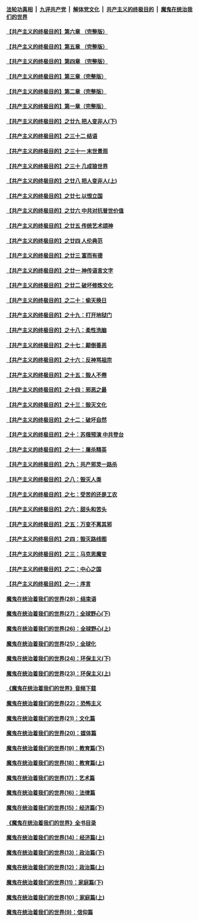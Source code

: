 

####  [法轮功真相](../../../../basic/blob/master/README.md?t=04212331) &nbsp;|&nbsp; [九评共产党](../../../../9ping.md/blob/master/README.md?t=04212331) &nbsp;|&nbsp; [解体党文化](../../../../jtdwh.md/blob/master/README.md?t=04212331)  &nbsp;|&nbsp; [共产主义的终极目的](../../../../gczydzjmd.md/blob/master/README.md?t=04212331) &nbsp;|&nbsp; [魔鬼在统治我们的世界](../../../../mgztzwmdsj.md/blob/master/README.md?t=04212331) 

#### [【共产主义的终极目的】第六章 （完整版）](../pages/nsc422/n11428913.md?t=04212331) 

#### [【共产主义的终极目的】第五章 （完整版）](../pages/nsc422/n11428912.md?t=04212331) 

#### [【共产主义的终极目的】第四章 （完整版）](../pages/nsc422/n11428907.md?t=04212331) 

#### [【共产主义的终极目的】第三章（完整版）](../pages/nsc422/n11428848.md?t=04212331) 

#### [【共产主义的终极目的】第二章（完整版）](../pages/nsc422/n11428831.md?t=04212331) 

#### [【共产主义的终极目的】第一章（完整版）](../pages/nsc422/n11417651.md?t=04212331) 

#### [【共产主义的终极目的】之廿九 把人变非人(下)](../pages/nsc422/n11344140.md?t=04212331) 

#### [【共产主义的终极目的】之三十二 结语](../pages/nsc422/n11360535.md?t=04212331) 

#### [【共产主义的终极目的】之三十一 末世景观](../pages/nsc422/n11351129.md?t=04212331) 

#### [【共产主义的终极目的】之三十 几成狼世界](../pages/nsc422/n11348280.md?t=04212331) 

#### [【共产主义的终极目的】之廿八 把人变非人(上)](../pages/nsc422/n11340492.md?t=04212331) 

#### [【共产主义的终极目的】之廿七 以恨立国](../pages/nsc422/n11336944.md?t=04212331) 

#### [【共产主义的终极目的】之廿六 中共对抗普世价值](../pages/nsc422/n11324785.md?t=04212331) 

#### [【共产主义的终极目的】之廿五 传统艺术颂神](../pages/nsc422/n11296396.md?t=04212331) 

#### [【共产主义的终极目的】之廿四 人伦典范](../pages/nsc422/n11296397.md?t=04212331) 

#### [【共产主义的终极目的】之廿三 富而有德](../pages/nsc422/n11283598.md?t=04212331) 

#### [【共产主义的终极目的】之廿一 神传语言文字](../pages/nsc422/n11263265.md?t=04212331) 

#### [【共产主义的终极目的】之廿二 破坏修炼文化](../pages/nsc422/n11245728.md?t=04212331) 

#### [【共产主义的终极目的】之二十：偷天换日](../pages/nsc422/n11238846.md?t=04212331) 

#### [【共产主义的终极目的】之十九：打开地狱门](../pages/nsc422/n11206376.md?t=04212331) 

#### [【共产主义的终极目的】之十八：柔性洗脑](../pages/nsc422/n11199994.md?t=04212331) 

#### [【共产主义的终极目的】之十七：颠倒善恶](../pages/nsc422/n11179782.md?t=04212331) 

#### [【共产主义的终极目的】之十六：反神骂祖宗](../pages/nsc422/n11166798.md?t=04212331) 

#### [【共产主义的终极目的】之十五：毁人不倦](../pages/nsc422/n11166792.md?t=04212331) 

#### [【共产主义的终极目的】之十四：邪恶之最](../pages/nsc422/n11150249.md?t=04212331) 

#### [【共产主义的终极目的】之十三：毁灭文化](../pages/nsc422/n11135227.md?t=04212331) 

#### [【共产主义的终极目的】之十二：破坏自然](../pages/nsc422/n11135214.md?t=04212331) 

#### [【共产主义的终极目的】之十：苏俄预演 中共登台](../pages/nsc422/n11118424.md?t=04212331) 

#### [【共产主义的终极目的】之十一：屠杀精英](../pages/nsc422/n11118442.md?t=04212331) 

#### [【共产主义的终极目的】之九：共产邪灵一路杀](../pages/nsc422/n11114139.md?t=04212331) 

#### [【共产主义的终极目的】之八：毁灭人类](../pages/nsc422/n11108503.md?t=04212331) 

#### [【共产主义的终极目的】之七：受苦的还是工农](../pages/nsc422/n11101809.md?t=04212331) 

#### [【共产主义的终极目的】之六：甜头和苦头](../pages/nsc422/n11096971.md?t=04212331) 

#### [【共产主义的终极目的】之五：万变不离其邪](../pages/nsc422/n11091285.md?t=04212331) 

#### [【共产主义的终极目的】之四：毁灭路线图](../pages/nsc422/n11086284.md?t=04212331) 

#### [【共产主义的终极目的】之三：马克思魔变](../pages/nsc422/n11061941.md?t=04212331) 

#### [【共产主义的终极目的】之二：中心之国](../pages/nsc422/n11047728.md?t=04212331) 

#### [【共产主义的终极目的】之一：序言](../pages/nsc422/n11086077.md?t=04212331) 

#### [魔鬼在统治着我们的世界(28)：结束语](../pages/nsc422/n10936246.md?t=04212331) 

#### [魔鬼在统治着我们的世界(27)：全球野心(下)](../pages/nsc422/n10928319.md?t=04212331) 

#### [魔鬼在统治着我们的世界(26)：全球野心(上)](../pages/nsc422/n10900318.md?t=04212331) 

#### [魔鬼在统治着我们的世界(25)：全球化](../pages/nsc422/n10788205.md?t=04212331) 

#### [魔鬼在统治着我们的世界(24)：环保主义(下)](../pages/nsc422/n10695307.md?t=04212331) 

#### [魔鬼在统治着我们的世界(23)：环保主义(上)](../pages/nsc422/n10688613.md?t=04212331) 

#### [《魔鬼在统治着我们的世界》音频下载](../pages/nsc422/n10635553.md?t=04212331) 

#### [魔鬼在统治着我们的世界(22)：恐怖主义](../pages/nsc422/n10614727.md?t=04212331) 

#### [魔鬼在统治着我们的世界(21)：文化篇](../pages/nsc422/n10597706.md?t=04212331) 

#### [魔鬼在统治着我们的世界(20)：媒体篇](../pages/nsc422/n10586579.md?t=04212331) 

#### [魔鬼在统治着我们的世界(19)：教育篇(下)](../pages/nsc422/n10564808.md?t=04212331) 

#### [魔鬼在统治着我们的世界(18)：教育篇(上)](../pages/nsc422/n10526970.md?t=04212331) 

#### [魔鬼在统治着我们的世界(17)：艺术篇](../pages/nsc422/n10499093.md?t=04212331) 

#### [魔鬼在统治着我们的世界(16)：法律篇](../pages/nsc422/n10485969.md?t=04212331) 

#### [魔鬼在统治着我们的世界(15)：经济篇(下)](../pages/nsc422/n10469975.md?t=04212331) 

#### [《魔鬼在统治着我们的世界》全书目录](../pages/nsc422/n10464261.md?t=04212331) 

#### [魔鬼在统治着我们的世界(14)：经济篇(上)](../pages/nsc422/n10457370.md?t=04212331) 

#### [魔鬼在统治着我们的世界(13)：政治篇(下)](../pages/nsc422/n10448270.md?t=04212331) 

#### [魔鬼在统治着我们的世界(12)：政治篇(上)](../pages/nsc422/n10444576.md?t=04212331) 

#### [魔鬼在统治着我们的世界(11)：家庭篇(下)](../pages/nsc422/n10440961.md?t=04212331) 

#### [魔鬼在统治着我们的世界(10)：家庭篇(上)](../pages/nsc422/n10435448.md?t=04212331) 

#### [魔鬼在统治着我们的世界(9)：信仰篇](../pages/nsc422/n10432159.md?t=04212331) 

